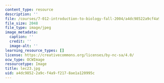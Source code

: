```yaml
---
content_type: resource
description: ''
file: /courses/7-012-introduction-to-biology-fall-2004/a4dc98522a9cf4a9f2178ae1a120995c_lec23.jpg
file_size: 2048
file_type: image/jpeg
image_metadata:
  caption: ''
  credit: ''
  image-alt: ''
learning_resource_types: []
license: https://creativecommons.org/licenses/by-nc-sa/4.0/
ocw_type: OCWImage
resourcetype: Image
title: lec23.jpg
uid: a4dc9852-2a9c-f4a9-f217-8ae1a120995c
---
```

